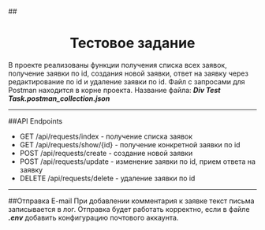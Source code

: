 ##<h1 align="center">Тестовое задание</h1>
В проекте реализованы функции получения списка всех заявок, получение заявки по id, 
создания новой заявки, ответ на заявку через редактирование по id и удаление заявки по id.
Файл с запросами для Postman находится в корне проекта.
Название файла: **_Div Test Task.postman_collection.json_**
<hr>

##API Endpoints
- GET /api/requests/index - получение списка заявок
- GET /api/requests/show/{id} - получение конкретной заявки по id
- POST /api/requests/create - создание новой заявки
- POST /api/requests/update - изменение заявки по id, прием ответа на заявку
- DELETE /api/requests/delete - удаление заявки по id
<hr>

##Отправка E-mail
При добавлении комментария к заявке текст письма записывается в лог. Отправка будет работать корректно, 
если в файле **_.env_** добавить конфигурацию почтового аккаунта.
